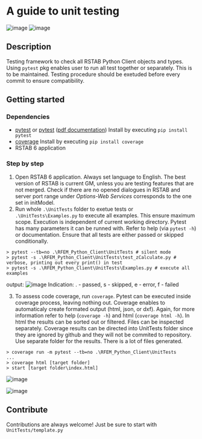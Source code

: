 # A guide to unit testing
![image](https://img.shields.io/badge/framework-pytest-orange) ![image](https://img.shields.io/badge/code%20coverage-coverage-orange)

## Description
Testing framework to check all RSTAB Python Client objects and types. Using `pytest` pkg enables user to run all test together or separately. This is to be maintained. Testing procedure should be exetuded before every commit to ensure compatibility.

## Getting started
### Dependencies
* [pytest](https://docs.pytest.org/) or [pytest](https://pypi.org/project/pytest/) ([pdf documentation](https://buildmedia.readthedocs.org/media/pdf/pytest/latest/pytest.pdf)) Install by executing `pip install pytest`
* [coverage](https://docs.python-requests.org/en/master/) Install by executing `pip install coverage`
* RSTAB 6 application

### Step by step
1) Open RSTAB 6 application. Always set language to English. The best version of RSTAB is current GM, unless you are testing features that are not merged. Check if there are no opened dialogues in RSTAB and server port range under *Options-Web Services* corresponds to the one set in initModel.
2) Run whole `.\UnitTests` folder to exetue tests or `.\UnitTests\Examples.py` to execute all examples. This ensure maximum scope. Execution is independent of current working directory. Pytest has many parameters it can be runned with. Refer to help (via `pytest -h`) or documentation. Ensure that all tests are either passed or skipped conditionally.
```
> pytest --tb=no .\RFEM_Python_Client\UnitTests # silent mode
> pytest -s .\RFEM_Python_Client\UnitTests\test_zCalculate.py # verbose, printing out every print() in test
> pytest -s .\RFEM_Python_Client\UnitTests\Examples.py # execute all examples
```
output:
![image](https://user-images.githubusercontent.com/37547309/147245670-db248e57-95f6-4f00-9b5b-8a89033dcc2a.png)
Indication: . - passed, s - skipped, e - error, f - failed

3) To assess code coverage, run `coverage`. Pytest can be executed inside coverage process, leaving nothing out. Coverage enables to automaticaly create formated output (html, json, or dxf). Again, for more information refer to help (`coverage -h`) and html (`coverage html -h`). In html the results can be sorted out or filtered. Files can be inspected separately. Coverage results can be directed into UnitTests folder since they are ignored by github and they will not be commited to repository. Use separate folder for the results. There is a lot of files generated.
```
> coverage run -m pytest --tb=no .\RFEM_Python_Client\UnitTests
...
> coverage html [target folder]
> start [target folder\index.html]
```
![image](https://user-images.githubusercontent.com/37547309/147244988-e0124457-dcb0-4d03-a10a-7d73a544d5d8.png)

![image](https://user-images.githubusercontent.com/37547309/147245207-530f75fa-33b3-4cec-9f01-8b81da8b3edd.png)

## Contribute
Contributions are always welcome! Just be sure to start with `UnitTests/template.py`
